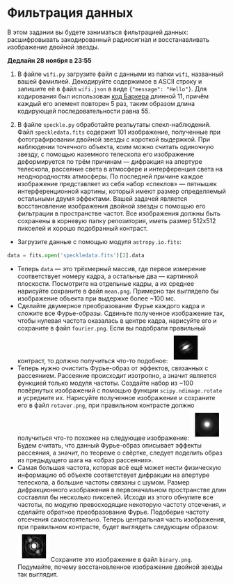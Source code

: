 # Фильтрация данных

В этом задании вы будете заниматься фильтрацией данных: расшифровывать закодированный радиосигнал и восстанавливать изображение двойной звезды.

**Дедлайн 28 ноября в 23:55**

1. В файле `wifi.py` загрузите файл с данными из папки `wifi`, названный вашей фамилией. Декодируйте содержимое в ASCII строку и запишите её в файл `wifi.json` в виде `{"message": "Hello"}`. Для кодирования был использован [код Баркера](https://ru.wikipedia.org/wiki/Последовательность_Баркера) длинной 11, причём каждый его элемент повторен 5 раз, таким образом длина кодирующей последовательности равна 55.

2. В файле `speckle.py` обработайте резльутаты спекл-наблюдений.
Файл `speckledata.fits` содержит 101 изображение, полученные при фотографировании двойной звезды с короткой выдержкой.
При наблюдении точечного объекта, коим можно считать одиночную звезду, с помощью наземного телескопа его изображение деформируется по трём причинам — дифракция на апертуре телескопа, рассеяние света в атмосфере и интерференция света на неоднородностях атмосферы.
По последней причине каждое изображение представляет из себя набор «спеклов» — пятнышек интерференционной картины, который имеют размер определяемый остальными двумя эффектами.
Вашей задачей является восстановление изображения двойной звезды с помощью его фильтрации в пространстве частот.
Все изображения должны быть сохранены в корневую папку репозитория, иметь размер 512x512 пикселей и хорошо подобранный контраст.
 - Загрузите данные с помощью модуля `astropy.io.fits`:
 ```python
 data = fits.open('speckledata.fits')[2].data
 ```
 - Теперь `data` — это трёхмерный массив, где первое измерение соответствует номеру кадра, а остальные два — картинной плоскости.
 Посмотрите на отдельные кадры, а их среднее нарисуйте сохраните в файл `mean.png`.
 Примерно так выглядело бы изображение объекта при выдержке более ~100 мс.
 - Сделайте двумерное преобразование Фурье каждого кадра и сложите все Фурье-образы.
 Сдвиньте полученное изображение так, чтобы нулевая частота оказалась в центре кадра, нарисуйте его и сохраните в файл `fourier.png`.
 Если вы подобрали правильный контраст, то должно получиться что-то подобное:
 ![Fourier](task/fourier.png)
 - Теперь нужно очистить Фурье-образ от эффектов, связанных с рассеянием.
 Рассеяние происходит изотропно, а значит является функцией только модуля частоты.
 Создайте набор из ~100 повёрнутых изображений с помощью функции `scipy.ndimage.rotate` и усредните их.
 Нарисуйте полученное изображение и сохраните его в файл `rotaver.png`, при правильном контрасте должно получиться что-то похожее на следующее изображение:
 ![Rotaver](task/rotaver.png)
 Будем считать, что данный Фурье-образ описывает эффекты рассеяния, а значит, по теореме о свёртке, следует поделить образ из предыдущего шага на «образ рассеяния».
 - Самая большая частота, которая всё ещё может нести физическую информацию об объекте соответствует дифракции на апертуре телескопа, а большие частоты связаны с шумом.
 Размер дифракционного изображения в первоначальном пространстве длин составлял бы несколько пикселей.
 Исходя из этого обнулите все частоты, по модулю превосходящие некоторую частоту отсечения, и сделайте обратное преобразование Фурье.
 Подоберие частоту отсечения самостоятельно.
 Теперь центральная часть изображения, при правильном контрасте, будет выглядеть следующим образом:
 ![Binary](task/binary.png)
 Сохраните это изображение в файл `binary.png`.
 Подумайте, почему восстановленное изображение двойной звезды так выглядит.
